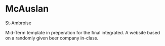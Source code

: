 # McAuslan
St-Ambroise

Mid-Term template in preperation for the final integrated.
A website based on a randomly given beer company in-class.
